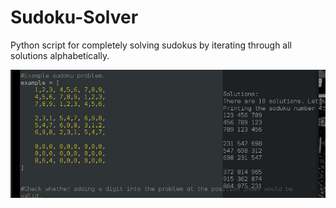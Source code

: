 # Sudoku-Solver
Python script for completely solving sudokus by iterating through all solutions alphabetically. 

![Screenshot](example.jpg "Screenshot")
